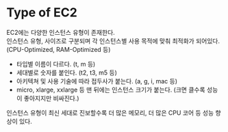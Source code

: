 # Type of EC2

EC2에는 다양한 인스턴스 유형이 존재한다.  
인스턴스 유형, 사이즈로 구분되며 각 인스턴스별 사용 목적에 맞춰 최적화가 되어있다. (CPU-Optimized, RAM-Optimized 등)

- 타입별 이름이 다르다. (t, m 등)
- 세대별로 숫자를 붙인다. (t2, t3, m5 등)
- 아키텍쳐 및 사용 기술에 따라 접두사가 붙는다. (a, g, i, mac 등)
- micro, xlarge, xxlarge 등 맨 뒤에는 인스턴스 크기가 붙는다. (크면 클수록 성능이 좋아지지만 비싸진다.)

인스턴스 유형이 최신 세대로 진보할수록 더 많은 메모리, 더 많은 CPU 코어 등 성능 향상이 있다.
